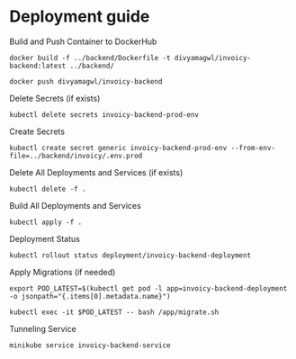 # Deployment guide

Build and Push Container to DockerHub

    docker build -f ../backend/Dockerfile -t divyamagwl/invoicy-backend:latest ../backend/

    docker push divyamagwl/invoicy-backend

Delete Secrets (if exists)

    kubectl delete secrets invoicy-backend-prod-env

Create Secrets

    kubectl create secret generic invoicy-backend-prod-env --from-env-file=../backend/invoicy/.env.prod

Delete All Deployments and Services (if exists)

    kubectl delete -f .

Build All Deployments and Services

    kubectl apply -f .

Deployment Status

    kubectl rollout status deployment/invoicy-backend-deployment

Apply Migrations (if needed)

    export POD_LATEST=$(kubectl get pod -l app=invoicy-backend-deployment -o jsonpath="{.items[0].metadata.name}")

    kubectl exec -it $POD_LATEST -- bash /app/migrate.sh


Tunneling Service

    minikube service invoicy-backend-service